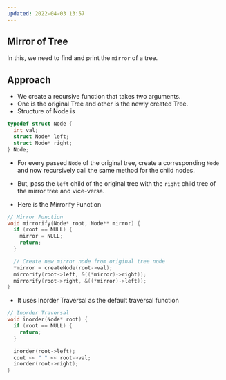 ```yaml
---
updated: 2022-04-03 13:57
---
```

## Mirror of Tree
In this, we need to find and print the `mirror` of a tree.

## Approach
- We create a recursive function that takes two arguments.
- One is the original Tree and other is the newly created Tree.
- Structure of Node is
```c++
typedef struct Node {
  int val;
  struct Node* left;
  struct Node* right;
} Node;
```
- For every passed `Node` of the original tree, create a corresponding `Node` and now recursively call the same method for the child nodes.
- But, pass the `left` child of the original tree with the `right` child tree of the mirror tree and vice-versa.

- Here is the Mirrorify Function
```c++
// Mirror Function
void mirrorify(Node* root, Node** mirror) {
  if (root == NULL) {
    mirror = NULL;
    return;
  }

  // Create new mirror node from original tree node
  *mirror = createNode(root->val);
  mirrorify(root->left, &((*mirror)->right));
  mirrorify(root->right, &((*mirror)->left));
}
```

- It uses Inorder Traversal as the default traversal function
```c++
// Inorder Traversal
void inorder(Node* root) {
  if (root == NULL) {
    return;
  }

  inorder(root->left);
  cout << " " << root->val;
  inorder(root->right);
}
```
